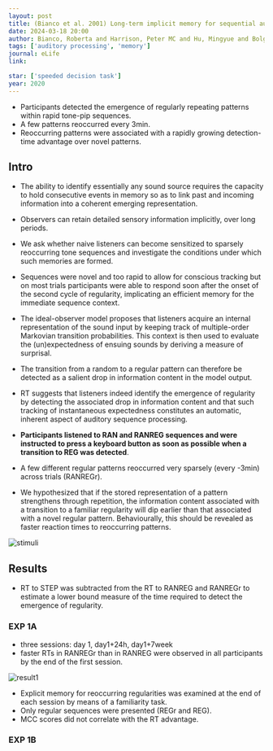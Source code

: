 ```yaml
---
layout: post
title: (Bianco et al. 2001) Long-term implicit memory for sequential auditory patterns in humans
date: 2024-03-18 20:00
author: Bianco, Roberta and Harrison, Peter MC and Hu, Mingyue and Bolger, Cora and Picken, Samantha and Pearce, Marcus T and Chait, Maria
tags: ['auditory processing', 'memory']
journal: eLife
link: 

star: ['speeded decision task']
year: 2020
---
```


- Participants detected the emergence of regularly repeating patterns within rapid tone-pip sequences.
- A few patterns reoccurred every 3min.
- Reoccurring patterns were associated with a rapidly growing detection-time advantage over novel patterns.

## Intro

- The ability to identify essentially any sound source requires the capacity to hold consecutive events in memory so as to link past and incoming information into a coherent emerging representation.
- Observers can retain detailed sensory information implicitly, over long periods.
- We ask whether naive listeners can become sensitized to sparsely reoccurring tone sequences and investigate the conditions under which such memories are formed. 

- Sequences were novel and too rapid to allow for conscious tracking but on most trials participants were able to respond soon after the onset of the second cycle of regularity, implicating an efficient memory for the immediate sequence context. 

- The ideal-observer model proposes that listeners acquire an internal representation of the sound input by keeping track of multiple-order Markovian transition probabilities. This context is then used to evaluate the (un)expectedness of ensuing sounds by deriving a measure of surprisal. 
- The transition from a random to a regular pattern can therefore be detected as a salient drop in information content in the model output. 
- RT suggests that listeners indeed identify the emergence of regularity by detecting the associated drop in information content and that such tracking of instantaneous expectedness constitutes an automatic, inherent aspect of auditory sequence processing. 

- **Participants listened to RAN and RANREG sequences and were instructed to press a keyboard button as soon as possible when a transition to REG was detected**.
- A few different regular patterns reoccurred very sparsely (every -3min) across trials (RANREGr). 

- We hypothesized that if the stored representation of a pattern strengthens through repetition, the information content associated with a transition to a familiar regularity will dip earlier than that associated with a novel regular pattern. Behaviourally, this should be revealed as faster reaction times to reoccurring patterns. 

![stimuli](/reading-notes/img/articles-phd/bianco-2020-1.webp)

## Results

- RT to STEP was subtracted from the RT to RANREG and RANREGr to estimate a lower bound measure of the time required to detect the emergence of regularity.

### EXP 1A

- three sessions: day 1, day1+24h, day1+7week
- faster RTs in RANREGr than in RANREG were observed in all participants by the end of the first session.

![result1](/reading-notes/img/articles-phd/bianco-2020-2.jpg)

- Explicit memory for reoccurring regularities was examined at the end of each session by means of a familiarity task.
- Only regular sequences were presented (REGr and REG). 
- MCC scores did not correlate with the RT advantage. 

### EXP 1B